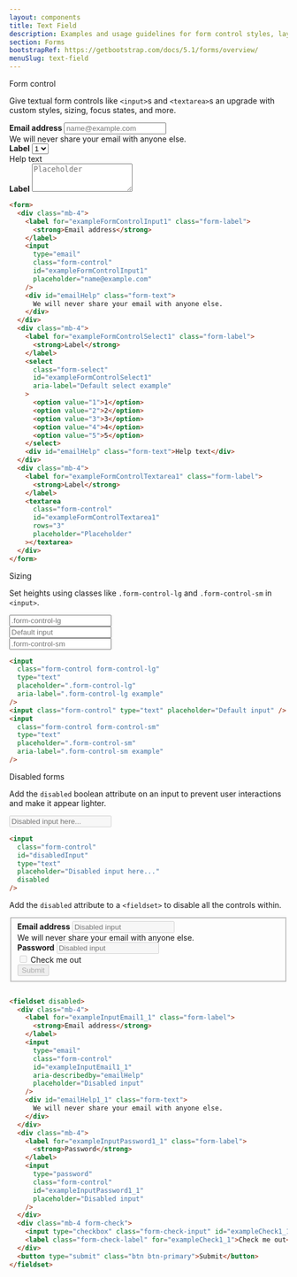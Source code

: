 ```yaml
---
layout: components
title: Text Field
description: Examples and usage guidelines for form control styles, layout options, and custom components for creating a wide variety of forms.
section: Forms
bootstrapRef: https://getbootstrap.com/docs/5.1/forms/overview/
menuSlug: text-field
---
```


<!-- #region form control -->
<div class="display-5 pt-md-8 pb-1">Form control</div>
  <p class="text-justify pe-md-8 pe-lg-11 pb-3">
    Give textual form controls like <code>&lt;input&gt;</code>s and
    <code>&lt;textarea&gt;</code>s an upgrade with custom styles,
    sizing, focus states, and more.
  </p>
  <div class="ax-example p-md-3 border">
    <form>
      <div class="mb-4">
        <label for="exampleFormControlInput1" class="form-label">
            <strong>Email address</strong>
        </label>
        <input
          type="email"
          class="form-control"
          id="exampleFormControlInput1"
          placeholder="name@example.com"
        />
        <div id="emailHelp" class="form-text">
          We will never share your email with anyone else.
        </div>
      </div>
      <div class="mb-4">
        <label for="exampleFormControlSelect1" class="form-label">
          <strong>Label</strong>
        </label>
        <select
          class="form-select"
          id="exampleFormControlSelect1"
          aria-label="Default select example"
        >
          <option value="1">1</option>
          <option value="2">2</option>
          <option value="3">3</option>
          <option value="4">4</option>
          <option value="5">5</option>
        </select>
        <div id="emailHelp" class="form-text">Help text</div>
      </div>
      <div class="mb-4">
        <label for="exampleFormControlTextarea1" class="form-label">
            <strong>Label</strong>
        </label>
        <textarea
          class="form-control"
          id="exampleFormControlTextarea1"
          rows="3"
          placeholder="Placeholder"
        ></textarea>
      </div>
    </form>
  </div>
  <div class="pb-4">
   
```html 
<form>
  <div class="mb-4">
    <label for="exampleFormControlInput1" class="form-label">
      <strong>Email address</strong>
    </label>
    <input
      type="email"
      class="form-control"
      id="exampleFormControlInput1"
      placeholder="name@example.com"
    />
    <div id="emailHelp" class="form-text">
      We will never share your email with anyone else.
    </div>
  </div>
  <div class="mb-4">
    <label for="exampleFormControlSelect1" class="form-label">
      <strong>Label</strong>
    </label>
    <select
      class="form-select"
      id="exampleFormControlSelect1"
      aria-label="Default select example"
    > 
      <option value="1">1</option>
      <option value="2">2</option>
      <option value="3">3</option>
      <option value="4">4</option>
      <option value="5">5</option>
    </select>
    <div id="emailHelp" class="form-text">Help text</div>
  </div>
  <div class="mb-4">
    <label for="exampleFormControlTextarea1" class="form-label">
      <strong>Label</strong>
    </label>
    <textarea
      class="form-control"
      id="exampleFormControlTextarea1"
      rows="3"
      placeholder="Placeholder"
    ></textarea>
  </div>
</form>

````
</div>
 
<!-- #endregion form control -->
<!-- #region sizing -->
<div class="display-5 pt-md-8 pb-1">Sizing</div>
<p class="text-justify pe-md-8 pe-lg-11 pb-3">
  Set heights using classes like <code>.form-control-lg</code> and
  <code>.form-control-sm</code> in <code>&lt;input&gt;</code>.
</p>
<div class="ax-example p-md-3 border">
  <input
    class="form-control form-control-lg"
    type="text"
    placeholder=".form-control-lg"
    aria-label=".form-control-lg example"
  />
  <br />
  <input
    class="form-control"
    type="text"
    placeholder="Default input"
  />
  <br />
  <input
    class="form-control form-control-sm"
    type="text"
    placeholder=".form-control-sm"
    aria-label=".form-control-sm example"
  />
</div>
<div class="pb-4">

```html
<input
  class="form-control form-control-lg"
  type="text"
  placeholder=".form-control-lg"
  aria-label=".form-control-lg example"
/>
<input class="form-control" type="text" placeholder="Default input" />
<input
  class="form-control form-control-sm"
  type="text"
  placeholder=".form-control-sm"
  aria-label=".form-control-sm example"
/>
```

</div>

<!-- #endregion sizing -->
 
<!-- #region Disabled forms -->
<div class="display-5 pt-md-8 pb-1">Disabled forms</div>
<p class="text-justify pe-md-8 pe-lg-11 pb-3">
  Add the <code>disabled</code> boolean attribute on an input to
  prevent user interactions and make it appear lighter.
</p>
<div class="ax-example p-md-3 border">
  <input
    class="form-control"
    id="disabledInput"
    type="text"
    placeholder="Disabled input here..."
    disabled
  />
</div>
<div class="pb-4">

```html
<input
  class="form-control"
  id="disabledInput"
  type="text"
  placeholder="Disabled input here..."
  disabled
/>
```

</div>
<p class="text-justify pe-md-8 pe-lg-11 pb-3">
  Add the <code>disabled</code> attribute to a
  <code>&lt;fieldset&gt;</code> to disable all the controls
  within.
</p>
<div class="ax-example p-md-3 border">
  <form>
    <fieldset disabled>
      <div class="mb-4">
        <label for="exampleInputEmail1_1" class="form-label"
          ><strong>Email address</strong></label
        >
        <input
          type="email"
          class="form-control"
          id="exampleInputEmail1_1"
          aria-describedby="emailHelp"
          placeholder="Disabled input"
        />
        <div id="emailHelp1_1" class="form-text">
          We will never share your email with anyone else.
        </div>
      </div>
      <div class="mb-4">
        <label for="exampleInputPassword1_1" class="form-label"
          ><strong>Password</strong></label
        >
        <input
          type="password"
          class="form-control"
          id="exampleInputPassword1_1"
          placeholder="Disabled input"
        />
      </div>
      <div class="mb-4 form-check">
        <input
          type="checkbox"
          class="form-check-input"
          id="exampleCheck1_1"
        />
        <label class="form-check-label" for="exampleCheck1_1"
          >Check me out</label
        >
      </div>
      <button type="submit" class="btn btn-primary">
        Submit
      </button>
    </fieldset>
  </form>
</div>
<div class="pb-4">

```html

<fieldset disabled>
  <div class="mb-4">
    <label for="exampleInputEmail1_1" class="form-label">
      <strong>Email address</strong>
    </label>
    <input
      type="email"
      class="form-control"
      id="exampleInputEmail1_1"
      aria-describedby="emailHelp"
      placeholder="Disabled input"
    />
    <div id="emailHelp1_1" class="form-text">
      We will never share your email with anyone else.
    </div>
  </div>
  <div class="mb-4">
    <label for="exampleInputPassword1_1" class="form-label">
      <strong>Password</strong>
    </label>
    <input
      type="password"
      class="form-control"
      id="exampleInputPassword1_1"
      placeholder="Disabled input"
    />
  </div>
  <div class="mb-4 form-check">
    <input type="checkbox" class="form-check-input" id="exampleCheck1_1" />
    <label class="form-check-label" for="exampleCheck1_1">Check me out</label>
  </div>
  <button type="submit" class="btn btn-primary">Submit</button>
</fieldset> 
```
</div>
<!-- #endregion Disabled forms -->